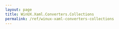 ```yaml
---
layout: page
title: WinUX.Xaml.Converters.Collections
permalink: /ref/winux-xaml-converters-collections
---
```


